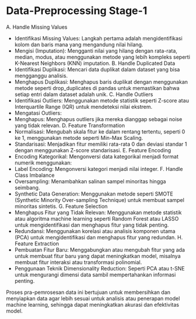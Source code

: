 # Data-Preprocessing Stage-1
A. Handle Missing Values
* Identifikasi Missing Values: Langkah pertama adalah mengidentifikasi kolom dan baris mana yang mengandung nilai hilang.
* Mengisi (Imputation): Mengganti nilai yang hilang dengan rata-rata, median, modus, atau menggunakan metode yang lebih kompleks seperti K-Nearest Neighbors (KNN) imputation.
B. Handle Duplicated Data
* Identifikasi Duplikasi: Mencari data duplikat dalam dataset yang bisa mengganggu analisis.
* Menghapus Duplikasi: Menghapus baris duplikat dengan menggunakan metode seperti drop_duplicates di pandas untuk memastikan bahwa setiap entri dalam dataset adalah unik.
C. Handle Outliers
* Identifikasi Outliers: Menggunakan metode statistik seperti Z-score atau Interquartile Range (IQR) untuk mendeteksi nilai ekstrem.
* Mengatasi Outliers:
* Menghapus: Menghapus outliers jika mereka dianggap sebagai noise yang tidak relevan.
D. Feature Transformation
* Normalisasi: Mengubah skala fitur ke dalam rentang tertentu, seperti 0 ke 1, menggunakan metode seperti Min-Max Scaling.
* Standarisasi: Menjadikan fitur memiliki rata-rata 0 dan deviasi standar 1 dengan menggunakan Z-score standarisasi.
E. Feature Encoding
* Encoding Kategorikal: Mengonversi data kategorikal menjadi format numerik menggunakan:
* Label Encoding: Mengonversi kategori menjadi nilai integer.
F. Handle Class Imbalance
* Oversampling: Menambahkan salinan sampel minoritas hingga seimbang.
* Synthetic Data Generation: Menggunakan metode seperti SMOTE (Synthetic Minority Over-sampling Technique) untuk membuat sampel minoritas sintetis.
G. Feature Selection
* Menghapus Fitur yang Tidak Relevan: Menggunakan metode statistik atau algoritma machine learning seperti Random Forest atau LASSO untuk mengidentifikasi dan menghapus fitur yang tidak penting.
* Redundansi: Menggunakan korelasi atau analisis komponen utama (PCA) untuk mengidentifikasi dan menghapus fitur yang redundan.
H. Feature Extraction
* Pembuatan Fitur Baru: Menggabungkan atau mengubah fitur yang ada untuk membuat fitur baru yang dapat meningkatkan model, misalnya membuat fitur interaksi atau transformasi polinomial.
* Penggunaan Teknik Dimensionality Reduction: Seperti PCA atau t-SNE untuk mengurangi dimensi data sambil mempertahankan informasi penting.

Proses pra-pemrosesan data ini bertujuan untuk membersihkan dan menyiapkan data agar lebih sesuai untuk analisis atau penerapan model machine learning, sehingga dapat meningkatkan akurasi dan efektivitas model.
